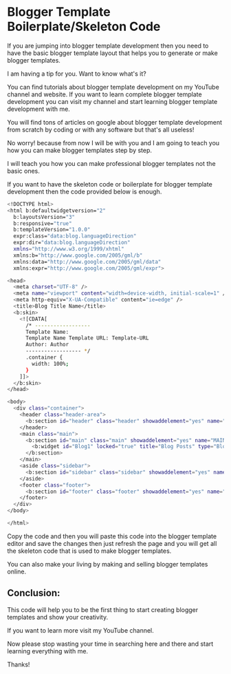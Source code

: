 # Blogger Template Boilerplate/Skeleton Code

If you are jumping into blogger template development then you need to have the basic blogger template layout that helps you to generate or make blogger templates.

I am having a tip for you. Want to know what's it?

You can find tutorials about blogger template development on my YouTube channel and website. If you want to learn complete blogger template development you can visit my channel and start learning blogger template development with me.

You will find tons of articles on google about blogger template development from scratch by coding or with any software but that's all useless!

No worry! because from now I will be with you and I am going to teach you how you can make blogger templates step by step.

I will teach you how you can make professional blogger templates not the basic ones.

If you want to have the skeleton code or boilerplate for blogger template development then the code provided below is enough.

```bash
<!DOCTYPE html>
<html b:defaultwidgetversion="2" 
  b:layoutsVersion="3" 
  b:responsive="true" 
  b:templateVersion="1.0.0" 
  expr:class="data:blog.languageDirection" 
  expr:dir="data:blog.languageDirection" 
  xmlns="http://www.w3.org/1999/xhtml" 
  xmlns:b="http://www.google.com/2005/gml/b" 
  xmlns:data="http://www.google.com/2005/gml/data" 
  xmlns:expr="http://www.google.com/2005/gml/expr">

<head>
  <meta charset="UTF-8" />
  <meta name="viewport" content="width=device-width, initial-scale=1" />
  <meta http-equiv="X-UA-Compatible" content="ie=edge" />
  <title>Blog Title Name</title>
  <b:skin>
    <![CDATA[
      /* ------------------
      Template Name: 
      Template Name Template URL: Template-URL
      Author: Author
      ------------------ */
      .container {
        width: 100%;
      }
    ]]>
  </b:skin>
</head>

<body>
  <div class="container">
    <header class="header-area">
      <b:section id="header" class="header" showaddelement="yes" name="HEADER" maxwidgets="3" />
    </header>
    <main class="main">
      <b:section id="main" class="main" showaddelement="yes" name="MAIN">
        <b:widget id="Blog1" locked="true" title="Blog Posts" type="Blog" />
      </b:section>
    </main>
    <aside class="sidebar">
      <b:section id="sidebar" class="sidebar" showaddelement="yes" name="SIDEBAR" maxwidgets="3" />
    </aside>
    <footer class="footer">
      <b:section id="footer" class="footer" showaddelement="yes" name="FOOTER" maxwidgets="3" />
    </footer>
  </div>
</body>

</html>
```

Copy the code and then you will paste this code into the blogger template editor and save the changes then just refresh the page and you will get all the skeleton code that is used to make blogger templates.

You can also make your living by making and selling blogger templates online.

## Conclusion:

This code will help you to be the first thing to start creating blogger templates and show your creativity.

If you want to learn more visit my YouTube channel.

Now please stop wasting your time in searching here and there and start learning everything with me.

Thanks!
